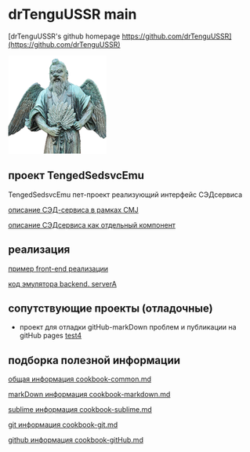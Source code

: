 # drTenguUSSR main

[drTenguUSSR's github homepage https://github.com/drTenguUSSR](https://github.com/drTenguUSSR)

![avatar](images/tengu-port.png)

## проект TengedSedsvcEmu

TengedSedsvcEmu пет-проект реализующий интерфейс СЭДсервиса

[описание СЭД-сервиса в рамках CMJ](https://sup.inttrust.ru:8446/prjdocs/master/specs/sedsvc/index.html)

[описание СЭДсервиса как отдельный компонент](https://sup.inttrust.ru:8446/prjdocs/sedsvc/master/specs/sedsvc/index.html)

## реализация

[пример front-end реализации](https://drtenguussr.github.io/TengedSedsvcEmu/staticA/index.html)

[код эмулятора backend. serverA](https://github.com/drTenguUSSR/TengedSedsvcEmu/tree/main/serverA)

## сопутствующие проекты (отладочные)

- проект для отладки gitHub-markDown проблем
и публикации на gitHub pages
[test4](../../../test4)

## <a id="useful-info-links" /> подборка полезной информации

[общая информация cookbook-common.md](cookbook-common.md)

[markDown информация cookbook-markdown.md](cookbook-markdown.md)

[sublime информация cookbook-sublime.md](cookbook-sublime.md)

[git информация cookbook-git.md](cookbook-git.md)

[github информация cookbook-gitHub.md](cookbook-gitHub.md)
